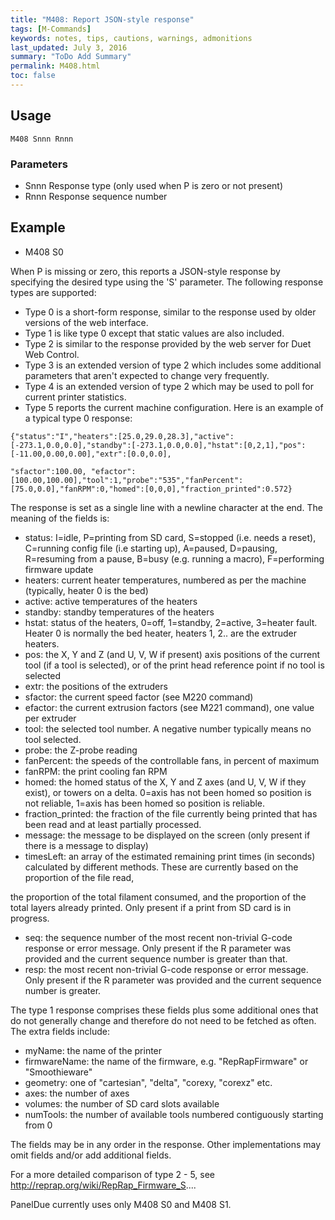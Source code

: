 ```yaml
---
title: "M408: Report JSON-style response" 
tags: [M-Commands]
keywords: notes, tips, cautions, warnings, admonitions
last_updated: July 3, 2016
summary: "ToDo Add Summary"
permalink: M408.html
toc: false
---
```



## Usage ##
```
M408 Snnn Rnnn
```

### Parameters ###

+ Snnn Response type (only used when P is zero or not present)
+ Rnnn Response sequence number

## Example ##

+ M408 S0

When P is missing or zero, this reports a JSON-style response by specifying the desired type using the 'S' parameter. The following response types are supported:

+ Type 0 is a short-form response, similar to the response used by older versions of the web interface.
+ Type 1 is like type 0 except that static values are also included.
+ Type 2 is similar to the response provided by the web server for Duet Web Control.
+ Type 3 is an extended version of type 2 which includes some additional parameters that aren't expected to change very frequently.
+ Type 4 is an extended version of type 2 which may be used to poll for current printer statistics.
+ Type 5 reports the current machine configuration.
Here is an example of a typical type 0 response:

```
{"status":"I","heaters":[25.0,29.0,28.3],"active":[-273.1,0.0,0.0],"standby":[-273.1,0.0,0.0],"hstat":[0,2,1],"pos":[-11.00,0.00,0.00],"extr":[0.0,0.0],

"sfactor":100.00, "efactor":[100.00,100.00],"tool":1,"probe":"535","fanPercent":[75.0,0.0],"fanRPM":0,"homed":[0,0,0],"fraction_printed":0.572}
```

The response is set as a single line with a newline character at the end. The meaning of the fields is:

+ status: I=idle, P=printing from SD card, S=stopped (i.e. needs a reset), C=running config file (i.e starting up), A=paused, D=pausing, R=resuming from a pause, B=busy (e.g. running a macro), F=performing firmware update
+ heaters: current heater temperatures, numbered as per the machine (typically, heater 0 is the bed)
+ active: active temperatures of the heaters
+ standby: standby temperatures of the heaters
+ hstat: status of the heaters, 0=off, 1=standby, 2=active, 3=heater fault. Heater 0 is normally the bed heater, heaters 1, 2.. are the extruder heaters.
+ pos: the X, Y and Z (and U, V, W if present) axis positions of the current tool (if a tool is selected), or of the print head reference point if no tool is selected
+ extr: the positions of the extruders
+ sfactor: the current speed factor (see M220 command)
+ efactor: the current extrusion factors (see M221 command), one value per extruder
+ tool: the selected tool number. A negative number typically means no tool selected.
+ probe: the Z-probe reading
+ fanPercent: the speeds of the controllable fans, in percent of maximum
+ fanRPM: the print cooling fan RPM
+ homed: the homed status of the X, Y and Z axes (and U, V, W if they exist), or towers on a delta. 0=axis has not been homed so position is not reliable, 1=axis has been homed so position is reliable.
+ fraction_printed: the fraction of the file currently being printed that has been read and at least partially processed.
+ message: the message to be displayed on the screen (only present if there is a message to display)
+ timesLeft: an array of the estimated remaining print times (in seconds) calculated by different methods. These are currently based on the proportion of the file read,

the proportion of the total filament consumed, and the proportion of the total layers already printed. Only present if a print from SD card is in progress.

+ seq: the sequence number of the most recent non-trivial G-code response or error message. Only present if the R parameter was provided and the current sequence number is greater than that.
+ resp: the most recent non-trivial G-code response or error message. Only present if the R parameter was provided and the current sequence number is greater.

The type 1 response comprises these fields plus some additional ones that do not generally change and therefore do not need to be fetched as often. The extra fields include:

+ myName: the name of the printer
+ firmwareName: the name of the firmware, e.g. "RepRapFirmware" or "Smoothieware"
+ geometry: one of "cartesian", "delta", "corexy, "corexz" etc.
+ axes: the number of axes
+ volumes: the number of SD card slots available
+ numTools: the number of available tools numbered contiguously starting from 0

The fields may be in any order in the response. Other implementations may omit fields and/or add additional fields.

For a more detailed comparison of type 2 - 5, see http://reprap.org/wiki/RepRap_Firmware_S....

PanelDue currently uses only M408 S0 and M408 S1.


